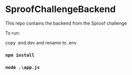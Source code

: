 # SproofChallengeBackend

This repo contains the backend from the Sproof challenge

To run:

copy .end.dev and rename to .env

### `npm install`

### `node .\app.js`
